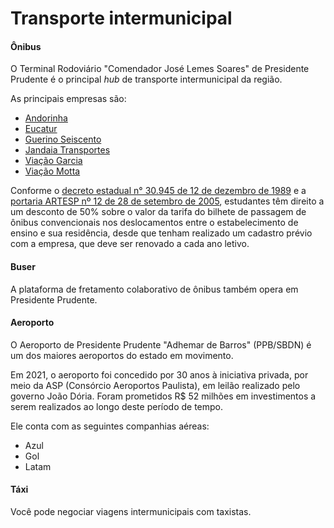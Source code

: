 # Transporte intermunicipal

#### Ônibus

O Terminal Rodoviário "Comendador José Lemes Soares" de Presidente Prudente é o principal _hub_ de transporte intermunicipal da região.

As principais empresas são:

- [Andorinha](https://andorinha.com)
- [Eucatur](https://eucatur.com.br/)
- [Guerino Seiscento](https://guerinoseiscento.com.br/)
- [Jandaia Transportes](https://jandaiatransportes.com.br)
- [Viação Garcia](https://viacaogarcia.com.br)
- [Viação Motta](https://motta.com.br/)

Conforme o [decreto estadual n° 30.945 de 12 de dezembro de 1989](https://www.al.sp.gov.br/repositorio/legislacao/decreto/1989/decreto-30945-12.12.1989.html) e a [portaria ARTESP nº 12 de 28 de setembro de 2005](http://www.artesp.sp.gov.br/Shared%20Documents/Portarias/Portaria-ARTESP-012-2005.pdf), estudantes têm direito a um desconto de 50% sobre o valor da tarifa do bilhete de passagem de ônibus convencionais nos deslocamentos entre o estabelecimento de ensino e sua residência, desde que tenham realizado um cadastro prévio com a empresa, que deve ser renovado a cada ano letivo.

#### Buser

A plataforma de fretamento colaborativo de ônibus também opera em Presidente Prudente.

#### Aeroporto

O Aeroporto de Presidente Prudente "Adhemar de Barros" (PPB/SBDN) é um dos maiores aeroportos do estado em movimento.

Em 2021, o aeroporto foi concedido por 30 anos à iniciativa privada, por meio da ASP (Consórcio Aeroportos Paulista), em leilão realizado pelo governo João Dória. Foram prometidos R$ 52 milhões em investimentos a serem realizados ao longo deste período de tempo.

Ele conta com as seguintes companhias aéreas:

- Azul
- Gol
- Latam

#### Táxi

Você pode negociar viagens intermunicipais com taxistas.
